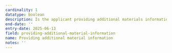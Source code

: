 ```yaml
---
cardinality: 1
datatype: boolean
description: Is the applicant providing additional materials information on submitted plan(s)/drawing(s)/design and access statement? 
end-date: ''
entry-date: 2025-06-13
field: providing-additional-material-information
name: Providing additional material information
notes: ''
---
```

